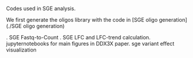 Codes used in SGE analysis.

We first generate the oligos library with the code in [SGE oligo generation](./SGE oligo generation)

. SGE Fastq-to-Count . SGE LFC and LFC-trend calculation. jupyternotebooks for main figures in DDX3X paper. sge variant effect visualization
